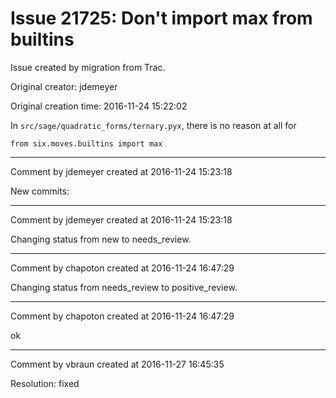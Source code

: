 # Issue 21725: Don't import max from builtins

Issue created by migration from Trac.

Original creator: jdemeyer

Original creation time: 2016-11-24 15:22:02

In `src/sage/quadratic_forms/ternary.pyx`, there is no reason at all for

```
from six.moves.builtins import max
```



---

Comment by jdemeyer created at 2016-11-24 15:23:18

New commits:


---

Comment by jdemeyer created at 2016-11-24 15:23:18

Changing status from new to needs_review.


---

Comment by chapoton created at 2016-11-24 16:47:29

Changing status from needs_review to positive_review.


---

Comment by chapoton created at 2016-11-24 16:47:29

ok


---

Comment by vbraun created at 2016-11-27 16:45:35

Resolution: fixed
